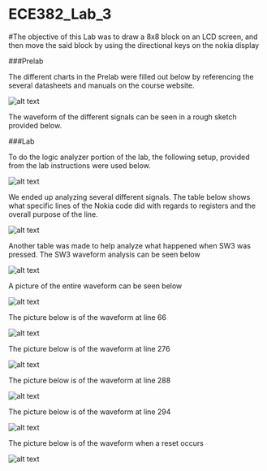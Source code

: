 ECE382_Lab_3
============

#The objective of this Lab was to draw a 8x8 block on an LCD screen, and then move the said block by using the directional keys on the nokia display

###Prelab

The different charts in the Prelab were filled out below by referencing the several datasheets and manuals on the course website.

![alt text](http://i61.tinypic.com/k4cn5f.png)

The waveform of the different signals can be seen in a rough sketch provided below.

###Lab

To do the logic analyzer portion of the lab, the following setup, provided from the lab instructions were used below.

![alt text](http://i59.tinypic.com/34858xd.png)

We ended up analyzing several different signals. The table below shows what specific lines of the Nokia code did with regards to registers and the overall purpose of the line.

![alt text](http://i59.tinypic.com/rlds7q.jpg)

Another table was made to help analyze what happened when SW3 was pressed. The SW3 waveform analysis can be seen below

![alt text](http://i59.tinypic.com/f4p7v7.png)

A picture of the entire waveform can be seen below

![alt text](http://i58.tinypic.com/rlazxs.png)

The picture below is of the waveform at line 66

![alt text](http://i59.tinypic.com/1hp4q8.png)

The picture below is of the waveform at line 276

![alt text](http://i62.tinypic.com/2rm6p0k.png)

The picture below is of the waveform at line 288

![alt text](http://i62.tinypic.com/vqnz1k.png)

The picture below is of the waveform at line 294

![alt text](http://i60.tinypic.com/24m9wg9.png)

The picture below is of the waveform when a reset occurs

![alt text](http://i62.tinypic.com/2yv1hfa.png)

